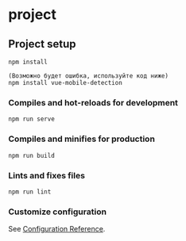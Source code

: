 # project

## Project setup
```
npm install

(Возможно будет ошибка, используйте код ниже)
npm install vue-mobile-detection
```

### Compiles and hot-reloads for development
```
npm run serve
```

### Compiles and minifies for production
```
npm run build
```

### Lints and fixes files
```
npm run lint
```

### Customize configuration
See [Configuration Reference](https://cli.vuejs.org/config/).
